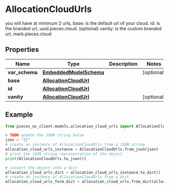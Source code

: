 # AllocationCloudUrls

you will have at minimum 2 urls,  base: is the default url of your cloud.  id: is the branded url, uuid.pieces.cloud.  (optional) vanity: is the custom branded url, mark.pieces.cloud

## Properties

Name | Type | Description | Notes
------------ | ------------- | ------------- | -------------
**var_schema** | [**EmbeddedModelSchema**](EmbeddedModelSchema) |  | [optional] 
**base** | [**AllocationCloudUrl**](AllocationCloudUrl) |  | 
**id** | [**AllocationCloudUrl**](AllocationCloudUrl) |  | 
**vanity** | [**AllocationCloudUrl**](AllocationCloudUrl) |  | [optional] 

## Example

```python
from pieces_os_client.models.allocation_cloud_urls import AllocationCloudUrls

# TODO update the JSON string below
json = "{}"
# create an instance of AllocationCloudUrls from a JSON string
allocation_cloud_urls_instance = AllocationCloudUrls.from_json(json)
# print the JSON string representation of the object
print(AllocationCloudUrls.to_json())

# convert the object into a dict
allocation_cloud_urls_dict = allocation_cloud_urls_instance.to_dict()
# create an instance of AllocationCloudUrls from a dict
allocation_cloud_urls_form_dict = allocation_cloud_urls.from_dict(allocation_cloud_urls_dict)
```


